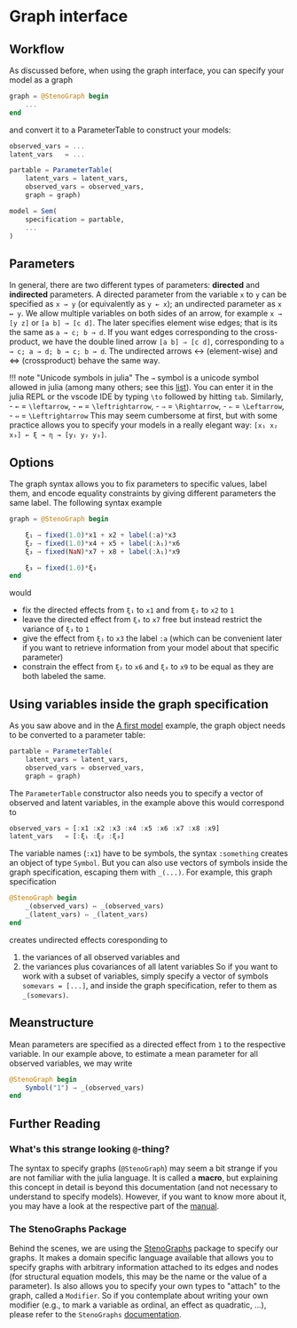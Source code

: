 # Graph interface

## Workflow 
As discussed before, when using the graph interface, you can specify your model as a graph

```julia
graph = @StenoGraph begin
    ...
end
```

and convert it to a ParameterTable to construct your models:

```julia
observed_vars = ...
latent_vars   = ...

partable = ParameterTable(
    latent_vars = latent_vars, 
    observed_vars = observed_vars, 
    graph = graph)

model = Sem(
    specification = partable,
    ...
)
```

## Parameters

In general, there are two different types of parameters: **directed** and **indirected** parameters. A directed parameter from the variable `x` to `y` can be specified as `x → y` (or equivalently as `y ← x`); an undirected parameter as `x ↔ y`.
We allow multiple variables on both sides of an arrow, for example `x → [y z]` or `[a b] → [c d]`. The later specifies element wise edges; that is its the same as `a → c; b → d`. If you want edges corresponding to the cross-product, we have the double lined arrow `[a b] ⇒ [c d]`, corresponding to `a → c; a → d; b → c; b → d`. The undirected arrows ↔ (element-wise) and ⇔ (crossproduct) behave the same way.

!!! note "Unicode symbols in julia"
    The `→` symbol is a unicode symbol allowed in julia (among many others; see this [list](https://docs.julialang.org/en/v1/manual/unicode-input/)). You can enter it in the julia REPL or the vscode IDE by typing `\to` followed by hitting `tab`. Similarly, 
    - `←` = `\leftarrow`,
    - `↔` = `\leftrightarrow`,
    - `⇒` = `\Rightarrow`,
    - `⇐` = `\Leftarrow`,
    - `⇔` = `\Leftrightarrow`
    This may seem cumbersome at first, but with some practice allows you to specify your models in a really elegant way:
    `[x₁ x₂ x₃] ← ξ → η → [y₁ y₂ y₃]`.

## Options
The graph syntax allows you to fix parameters to specific values, label them, and encode equality constraints by giving different parameters the same label. The following syntax example

```julia
graph = @StenoGraph begin

    ξ₁ → fixed(1.0)*x1 + x2 + label(:a)*x3
    ξ₂ → fixed(1.0)*x4 + x5 + label(:λ₁)*x6
    ξ₃ → fixed(NaN)*x7 + x8 + label(:λ₁)*x9

    ξ₃ ↔ fixed(1.0)*ξ₃
end
```
would 
- fix the directed effects from `ξ₁` to `x1` and from `ξ₂` to `x2` to `1`
- leave the directed effect from `ξ₃` to `x7` free but instead restrict the variance of `ξ₃` to `1`
- give the effect from `ξ₁` to `x3` the label `:a` (which can be convenient later if you want to retrieve information from your model about that specific parameter)
- constrain the effect from `ξ₂` to `x6` and `ξ₃` to `x9` to be equal as they are both labeled the same.

## Using variables inside the graph specification
As you saw above and in the [A first model](@ref) example, the graph object needs to be converted to a parameter table:

```julia
partable = ParameterTable(
    latent_vars = latent_vars, 
    observed_vars = observed_vars, 
    graph = graph)
```

The `ParameterTable` constructor also needs you to specify a vector of observed and latent variables, in the example above this would correspond to

```julia
observed_vars = [:x1 :x2 :x3 :x4 :x5 :x6 :x7 :x8 :x9]
latent_vars   = [:ξ₁ :ξ₂ :ξ₃]
```

The variable names (`:x1`) have to be symbols, the syntax `:something` creates an object of type `Symbol`. But you can also use vectors of symbols inside the graph specification, escaping them with `_(...)`. For example, this graph specification

```julia
@StenoGraph begin
    _(observed_vars) ↔ _(observed_vars)
    _(latent_vars) ⇔ _(latent_vars)
end
```
creates undirected effects coresponding to 
1. the variances of all observed variables and
2. the variances plus covariances of all latent variables
So if you want to work with a subset of variables, simply specify a vector of symbols `somevars = [...]`, and inside the graph specification, refer to them as `_(somevars)`.

## Meanstructure
Mean parameters are specified as a directed effect from `1` to the respective variable. In our example above, to estimate a mean parameter for all observed variables, we may write

```julia
@StenoGraph begin
    Symbol("1") → _(observed_vars)
end
```

## Further Reading

### What's this strange looking `@`-thing?
The syntax to specify graphs (`@StenoGraph`) may seem a bit strange if you are not familiar with the julia language. It is called a **macro**, but explaining this concept in detail is beyond this documentation (and not necessary to understand to specify models). However, if you want to know more about it, you may have a look at the respective part of the [manual](https://docs.julialang.org/en/v1/manual/metaprogramming/#man-macros).

### The StenoGraphs Package
Behind the scenes, we are using the [StenoGraphs](https://github.com/aaronpeikert/StenoGraphs.jl) package to specify our graphs. It makes a domain specific language available that allows you to specify graphs with arbitrary information attached to its edges and nodes (for structural equation models, this may be the name or the value of a parameter). Is also allows you to specify your own types to "attach" to the graph, called a `Modifier`. So if you contemplate about writing your own modifier (e.g., to mark a variable as ordinal, an effect as quadratic, ...), please refer to the `StenoGraphs` [documentation](https://aaronpeikert.github.io/StenoGraphs.jl/dev/).